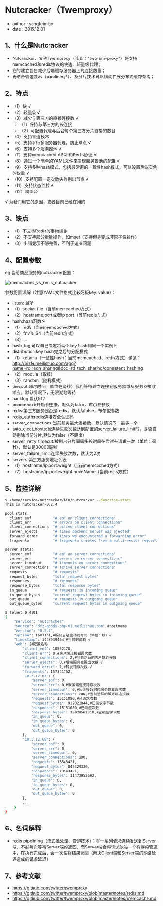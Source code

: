 # Nutcracker（Twemproxy）

* author : yongfeimiao
* date : 2015.12.01

## 1、什么是Nutcracker
* Nutcracker，又称Twemproxy（读音："two-em-proxy"）是支持memcached和redis协议的快速、轻量级代理；
* 它的建立旨在减少后端缓存服务器上的连接数量；
* 再结合管道技术（pipelining*）、及分片技术可以横向扩展分布式缓存架构；

## 2、特点
* （1）快 √
* （2）轻量级 √
* （3）减少与第三方的直接连接数  √
  * （1）保持与第三方的长连接
  * （2）可配置代理与后台每个第三方分片连接的数目
* （4）支持管道技术
* （5）支持平行多服务器代理，防止单点  √
* （6）支持多个服务器池  √
* （7）支持memcached ASCII和Redis协议  √
* （8）通过一个简单的YAML文件来实现服务器池的配置  √
* （9）支持多种hash模式，包括最常用的一致性hash模式，可以设置后端实例的权重  √
* （10）支持配置一定次数失败剔出节点  √
* （11）支持状态监控  √
* （12）跨平台

√ 为我们用它的原因，或者目前已经在用的

## 3、缺点
* （1）不支持Redis的事物操作
* （2）不支持部分批量操作，如mset（支持但是变成非原子性操作）
* （3）出错提示不够完善，不利于追查问题


## 4、配置参数
eg.当前商品服务的nutcracker配置：

![memcached_vs_redis_nutcracker](http://a2.qpic.cn/psb?/V11ViYzL3kHi5M/iq3Wm6wMUpqD5*5DJAhdqd7lHi3XUHWH6BKnapl5*jA!/b/dAABAAAAAAAA&bo=MASAAgAAAAAFB5I!&rf=viewer_4)

参数配置详解（注意YAML文件格式比较死板key: value）：
* listen: 监听
 * （1）socket file（当前memcached方式）
 * （2）hostname:port或者ip:port（当前redis方式）
* hash:hash函数名
 * （1）md5（当前memcached方式）
 * （2）fnv1a_64（当前redis方式）
 * （3）...
* hash_tag:可以自己设定将两个key hash到同一个实例上
* distribution:key hash完之后的分配模式
 * （1）ketama（一致性hash：当前memcached、redis方式）详见：http://bizfe.meilishuo.com/agg?name=rd_tech_sharing&doc=rd_tech_sharing/consistent_hashing
 * （2）modula（取模）
 * （3）random（随机模式）
* timeout:超时时间（单位在毫秒）我们等待建立连接到服务器或从服务器接收响应。默认情况下，无限期地等待
* backlog:默认512
* preconnect:开启长连接，默认为false，布尔型参数
* redis:第三方服务是否是redis，默认为false，布尔型参数
* redis_auth:redis连接安全认证码
* server_connections:当前服务最大连接数，默认情况下：最多一个
* auto_eject_hosts:当连续失败次数达到配置的server_failure_limit时，是否自动剔除当前分片,默认为false（不踢出）
* server_retry_timeout:被剔出分片间隔多长时间在尝试去请求一次（单位：毫秒），默认是30000毫秒
* server_failure_limit:连续失败次数，默认为2次
* servers:第三方服务地址列表
 * （1）hostname/ip:port:weight（当前memcached方式）
 * （2）hostname/ip:port:weight nodeName（当前redis方式）

## 5、监控详解
```bash
$ /home/service/nutcracker/bin/nutcracker --describe-stats
This is nutcracker-0.2.4

pool stats:
  client_eof          "# eof on client connections"
  client_err          "# errors on client connections"
  client_connections  "# active client connections"
  server_ejects       "# times backend server was ejected"
  forward_error       "# times we encountered a forwarding error"
  fragments           "# fragments created from a multi-vector request"

server stats:
  server_eof          "# eof on server connections"
  server_err          "# errors on server connections"
  server_timedout     "# timeouts on server connections"
  server_connections  "# active server connections"
  requests            "# requests"
  request_bytes       "total request bytes"
  responses           "# respones"
  response_bytes      "total response bytes"
  in_queue            "# requests in incoming queue"
  in_queue_bytes      "current request bytes in incoming queue"
  out_queue           "# requests in outgoing queue"
  out_queue_bytes     "current request bytes in outgoing queue"

$ telnet 0 4201
{
    "service": "nutcracker",
    "source": "dfz-goods-php-01.meilishuo.com",#hostname
    "version": "0.2.4",
    "uptime": 1687141,#服务已经启动的时间（单位：秒）√
    "timestamp": 1448939464,#当前时间戳 √
    "web": {#配置名称
        "client_eof": 10552370,
        "client_err": 0,#客户端连接错误次数
        "client_connections": 2,#当前活跃的客户端连接数
        "server_ejects": 0,#后端服务被踢出次数 √
        "forward_error": 1,#转发错误次数 √
        "fragments": 157341762,
        "10.5.12.67": {
            "server_eof": 0,
            "server_err": 0,#服务端连接错误次数
            "server_timedout": 0,#因连接超时的服务端错误次数
            "server_connections": 200,#当前活跃的服务端连接数
            "requests": 15151080,#已请求次数
            "request_bytes": 922022844,#已请求字节数
            "responses": 15151080,#已响应次数
            "response_bytes": 15929562310,#已相应字节数
            "in_queue": 0,
            "in_queue_bytes": 0,
            "out_queue": 0,
            "out_queue_bytes": 0
        },
        "10.5.12.68": {
            "server_eof": 0,
            "server_err": 0,
            "server_timedout": 0,
            "server_connections": 200,
            "requests": 13543421,
            "request_bytes": 843329330,
            "responses": 13543421,
            "response_bytes": 11472952692,
            "in_queue": 0,
            "in_queue_bytes": 0,
            "out_queue": 0,
            "out_queue_bytes": 0
        },
        ...
    }
}
```

## 6、名词解释
* redis pipelining（流式批处理、管道技术）：将一系列请求连续发送到Server端，不必每次等待Server端的返回，而Server端会将请求放进一个有序的管道中，在执行完成后，会一次性将结果返回（解决Client端和Server端的网络延迟造成的请求延迟）

## 7、参考文献
* https://github.com/twitter/twemproxy
* https://github.com/twitter/twemproxy/blob/master/notes/redis.md
* https://github.com/twitter/twemproxy/blob/master/notes/memcache.md
